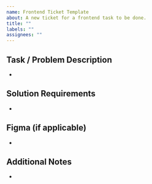 ```yaml
---
name: Frontend Ticket Template
about: A new ticket for a frontend task to be done.
title: ""
labels: ""
assignees: ""
---
```


## Task / Problem Description
-

## Solution Requirements
-

## Figma (if applicable)
-

## Additional Notes
-
